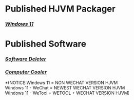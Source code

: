 # **Published HJVM Packager**
### [**_Windows 11_**](https://Znzxjjbt0513.github.io/Software%20Deleter)
# **Published Software**
### [**_Software Deleter_**](https://Znzxjjbt0513.github.io/Software%20Deleter)
### [**_Computer Cooler_**](https://Znzxjjbt0513.github.io/Computer%20Cooler)

*(NOTICE:Windows 11 = NON WECHAT VERSION HJVM   
Windows 11 - WeChat = NEWEST WECHAT VERSION HJVM   
Windows 11 - WeTool = WETOOL + WECHAT VERSION HJVM)
